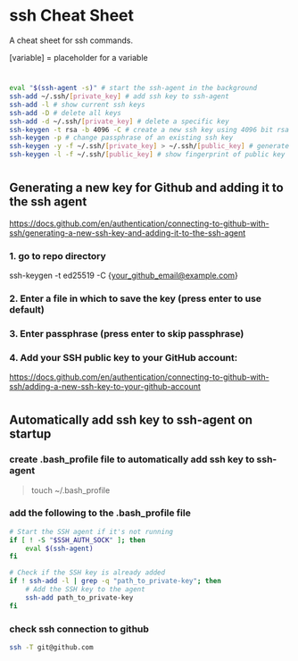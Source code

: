 # ssh Cheat Sheet

A cheat sheet for ssh commands.

[variable] = placeholder for a variable

#

```bash
eval "$(ssh-agent -s)" # start the ssh-agent in the background
ssh-add ~/.ssh/[private_key] # add ssh key to ssh-agent
ssh-add -l # show current ssh keys
ssh-add -D # delete all keys
ssh-add -d ~/.ssh/[private_key] # delete a specific key
ssh-keygen -t rsa -b 4096 -C # create a new ssh key using 4096 bit rsa encryption
ssh-keygen -p # change passphrase of an existing ssh key
ssh-keygen -y -f ~/.ssh/[private_key] > ~/.ssh/[public_key] # generate public key from private key
ssh-keygen -l -f ~/.ssh/[public_key] # show fingerprint of public key
```

#

## Generating a new key for Github and adding it to the ssh agent

https://docs.github.com/en/authentication/connecting-to-github-with-ssh/generating-a-new-ssh-key-and-adding-it-to-the-ssh-agent

### 1. go to repo directory

ssh-keygen -t ed25519 -C {your_github_email@example.com}

### 2. Enter a file in which to save the key (press enter to use default)

### 3. Enter passphrase (press enter to skip passphrase)

### 4. Add your SSH public key to your GitHub account:

https://docs.github.com/en/authentication/connecting-to-github-with-ssh/adding-a-new-ssh-key-to-your-github-account

#

## Automatically add ssh key to ssh-agent on startup

### create .bash_profile file to automatically add ssh key to ssh-agent

> touch ~/.bash_profile

### add the following to the .bash_profile file

```bash
# Start the SSH agent if it's not running
if [ ! -S "$SSH_AUTH_SOCK" ]; then
    eval $(ssh-agent)
fi

# Check if the SSH key is already added
if ! ssh-add -l | grep -q "path_to_private-key"; then
    # Add the SSH key to the agent
	ssh-add path_to_private-key
fi
```

### check ssh connection to github

```bash
ssh -T git@github.com
```
